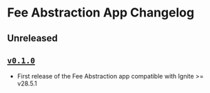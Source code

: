 # Fee Abstraction App Changelog

## Unreleased

## [`v0.1.0`](https://github.com/ignite/apps/releases/tag/fee-abstraction/v0.1.0)

* First release of the Fee Abstraction app compatible with Ignite >= v28.5.1
